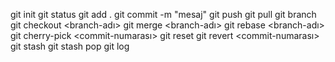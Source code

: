 git init
git status
git add .
git commit -m "mesaj"
git push
git pull
git branch
git checkout <branch-adı>
git merge <branch-adı>
git rebase <branch-adı>
git cherry-pick <commit-numarası>
git reset
git revert <commit-numarası>
git stash
git stash pop
git log
